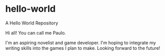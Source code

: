 # hello-world
A Hello World Repository

Hi all! You can call me Paulo.

I'm an aspiring novelist and game developer. I'm hoping to integrate my writing skills into the games I plan to make.
Looking forward to the future!
